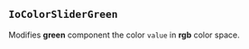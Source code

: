 ## `IoColorSliderGreen`

Modifies **green** component the color `value` in **rgb** color space.

<io-element-demo element="io-color-slider-green"
  properties='{"value": "demo:rgba"}'
  config='{"value": ["io-properties"]}
'></io-element-demo>